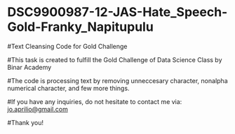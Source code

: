 # DSC9900987-12-JAS-Hate_Speech-Gold-Franky_Napitupulu
#Text Cleansing Code for Gold Challenge

#This task is created to fulfill the Gold Challenge of Data Science Class by Binar Academy

#The code is processing text by removing unneccesary character, nonalpha numerical character, and few more things.

#If you have any inquiries, do not hesitate to contact me via: jo.aprilio@gmail.com

#Thank you!

